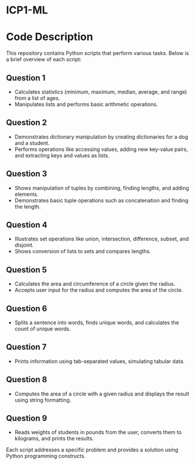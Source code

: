 # ICP1-ML
# Code Description

This repository contains Python scripts that perform various tasks. Below is a brief overview of each script:

## Question 1
- Calculates statistics (minimum, maximum, median, average, and range) from a list of ages.
- Manipulates lists and performs basic arithmetic operations.

## Question 2
- Demonstrates dictionary manipulation by creating dictionaries for a dog and a student.
- Performs operations like accessing values, adding new key-value pairs, and extracting keys and values as lists.

## Question 3
- Shows manipulation of tuples by combining, finding lengths, and adding elements.
- Demonstrates basic tuple operations such as concatenation and finding the length.

## Question 4
- Illustrates set operations like union, intersection, difference, subset, and disjoint.
- Shows conversion of lists to sets and compares lengths.

## Question 5
- Calculates the area and circumference of a circle given the radius.
- Accepts user input for the radius and computes the area of the circle.

## Question 6
- Splits a sentence into words, finds unique words, and calculates the count of unique words.

## Question 7
- Prints information using tab-separated values, simulating tabular data.

## Question 8
- Computes the area of a circle with a given radius and displays the result using string formatting.

## Question 9
- Reads weights of students in pounds from the user, converts them to kilograms, and prints the results.

Each script addresses a specific problem and provides a solution using Python programming constructs.
